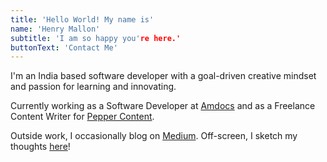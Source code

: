 ```yaml
---
title: 'Hello World! My name is'
name: 'Henry Mallon'
subtitle: 'I am so happy you're here.'
buttonText: 'Contact Me'
---
```


I'm an India based software developer with a goal-driven creative mindset and passion for learning and innovating.

Currently working as a Software Developer at [Amdocs](https://www.amdocs.com/) and as a Freelance Content Writer for [Pepper Content](https://www.peppercontent.io).

Outside work, I occasionally blog on [Medium](https://chandrikadeb7.medium.com/). Off-screen, I sketch my thoughts [here](https://pin.it/4W1Rxtj)!

